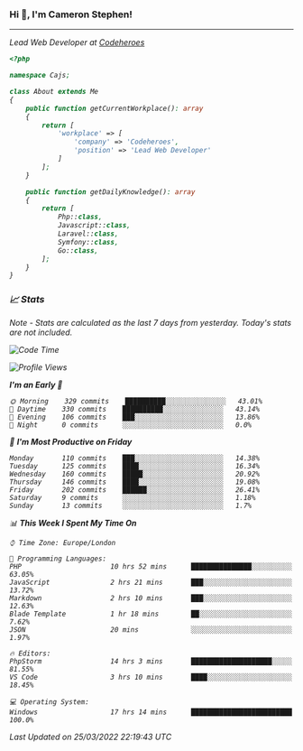 ### Hi 👋, I'm Cameron Stephen!
<hr>
<p><em>Lead Web Developer at <a href="https://codeheroes.co.uk">Codeheroes</a></p>


```php
<?php

namespace Cajs;

class About extends Me
{
    public function getCurrentWorkplace(): array
    {
        return [
            'workplace' => [
                'company' => 'Codeheroes',
                'position' => 'Lead Web Developer'
            ]
        ];
    }

    public function getDailyKnowledge(): array
    {
        return [
            Php::class,
            Javascript::class,
            Laravel::class,
            Symfony::class,
            Go::class,
        ];
    }
}
```

### 📈 Stats
<p><em>Note - Stats are calculated as the last 7 days from yesterday. Today's stats are not included.</em></p>


<!--START_SECTION:waka-->
![Code Time](http://img.shields.io/badge/Code%20Time-2%2C755%20hrs%2058%20mins-blue)

![Profile Views](http://img.shields.io/badge/Profile%20Views-0-blue)

**I'm an Early 🐤** 

```text
🌞 Morning    329 commits    ██████████░░░░░░░░░░░░░░░   43.01% 
🌆 Daytime    330 commits    ██████████░░░░░░░░░░░░░░░   43.14% 
🌃 Evening    106 commits    ███░░░░░░░░░░░░░░░░░░░░░░   13.86% 
🌙 Night      0 commits      ░░░░░░░░░░░░░░░░░░░░░░░░░   0.0%

```
📅 **I'm Most Productive on Friday** 

```text
Monday       110 commits    ███░░░░░░░░░░░░░░░░░░░░░░   14.38% 
Tuesday      125 commits    ████░░░░░░░░░░░░░░░░░░░░░   16.34% 
Wednesday    160 commits    █████░░░░░░░░░░░░░░░░░░░░   20.92% 
Thursday     146 commits    ████░░░░░░░░░░░░░░░░░░░░░   19.08% 
Friday       202 commits    ██████░░░░░░░░░░░░░░░░░░░   26.41% 
Saturday     9 commits      ░░░░░░░░░░░░░░░░░░░░░░░░░   1.18% 
Sunday       13 commits     ░░░░░░░░░░░░░░░░░░░░░░░░░   1.7%

```


📊 **This Week I Spent My Time On** 

```text
⌚︎ Time Zone: Europe/London

💬 Programming Languages: 
PHP                      10 hrs 52 mins      ███████████████░░░░░░░░░░   63.05% 
JavaScript               2 hrs 21 mins       ███░░░░░░░░░░░░░░░░░░░░░░   13.72% 
Markdown                 2 hrs 10 mins       ███░░░░░░░░░░░░░░░░░░░░░░   12.63% 
Blade Template           1 hr 18 mins        ██░░░░░░░░░░░░░░░░░░░░░░░   7.62% 
JSON                     20 mins             ░░░░░░░░░░░░░░░░░░░░░░░░░   1.97%

🔥 Editors: 
PhpStorm                 14 hrs 3 mins       ████████████████████░░░░░   81.55% 
VS Code                  3 hrs 10 mins       ████░░░░░░░░░░░░░░░░░░░░░   18.45%

💻 Operating System: 
Windows                  17 hrs 14 mins      █████████████████████████   100.0%

```


 Last Updated on 25/03/2022 22:19:43 UTC
<!--END_SECTION:waka-->
